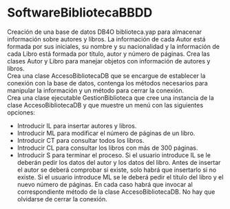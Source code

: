 # SoftwareBibliotecaBBDD
Creación de una base de datos DB4O biblioteca.yap para almacenar información  sobre autores y libros.
La información de cada Autor está formada por sus 
iniciales, su nombre y su nacionalidad y la información de cada Libro está 
formada por título, autor y número de páginas. 
Crea las clases Autor y Libro para manejar objetos con información de 
autores y libros.  
Crea una clase AccesoBibliotecaDB que se encargue de establecer la 
conexión con la base de datos, contenga los métodos necesarios para 
manipular la información y un método para cerrar la conexión.  
Crea una clase ejecutable GestionBiblioteca que cree una instancia de la 
clase AccesoBibliotecaDB y que muestre un menú con las siguientes 
opciones:
- Introducir IL para insertar autores y libros. 
- Introducir ML para modificar el número de páginas de un libro.
- Introducir CT para consultar todos los libros.
- Introducir CL para consultar los libros con más de 300 páginas.
- Introducir S para terminar el proceso.
Si el usuario introduce IL se le deberán pedir los datos del autor y los datos 
del libro. Antes de insertar el autor se deberá comprobar si existe, solo 
habrá que insertarlo si no existe.
Si el usuario introduce ML se le deberá pedir el título del libro y el nuevo 
número de páginas.
En cada caso habrá que invocar al correspondiente método de la clase 
AccesoBibliotecaDB. No hay que olvidarse de cerrar la conexión.
